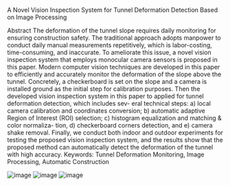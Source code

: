 A Novel Vision Inspection System for Tunnel Deformation
Detection Based on Image Processing

Abstract
The deformation of the tunnel slope requires daily monitoring for ensuring construction safety.
The traditional approach adopts manpower to conduct daily manual measurements repetitively,
which is labor-costing, time-consuming, and inaccurate. To ameliorate this issue, a novel vision
inspection system that employs monocular camera sensors is proposed in this paper. Modern
computer vision techniques are developed in this paper to efficiently and accurately monitor the
deformation of the slope above the tunnel. Concretely, a checkerboard is set on the slope and a
camera is installed ground as the initial step for calibration purposes. Then the developed vision
inspection system in this paper to applied for tunnel deformation detection, which includes sev-
eral technical steps: a) local camera calibration and coordinates conversion; b) automatic adaptive
Region of Interest (ROI) selection; c) histogram equalization and matching & color normaliza-
tion, d) checkerboard corners detection, and e) camera shake removal. Finally, we conduct both
indoor and outdoor experiments for testing the proposed vision inspection system, and the results
show that the proposed method can automatically detect the deformation of the tunnel with high
accuracy.
Keywords: Tunnel Deformation Monitoring, Image Processing, Automatic Construction

![image](https://github.com/user-attachments/assets/ed40fc7c-8c24-44f3-8f64-bc9a73ee95cd)
![image](https://github.com/user-attachments/assets/30ccd075-46a3-40d2-8cff-727f893eda14)
![image](https://github.com/user-attachments/assets/0ffb5c19-7d46-4eba-822b-c3fa0565d073)

